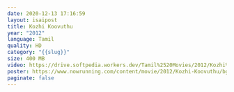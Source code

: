 ```yaml
---
date: 2020-12-13 17:16:59
layout: isaipost
title: Kozhi Koovuthu
year: "2012"
language: Tamil
quality: HD
category: "{{slug}}"
size: 400 MB
video: https://drive.softpedia.workers.dev/Tamil%2520Movies/2012/Kozhi%2520Koovuthu%2520(2012)?rootId=0AHf2pL07ONScUk9PVA
poster: https://www.nowrunning.com/content/movie/2012/Kozhi-Koovuthu/bg4.jpg
paginate: false
---
```

